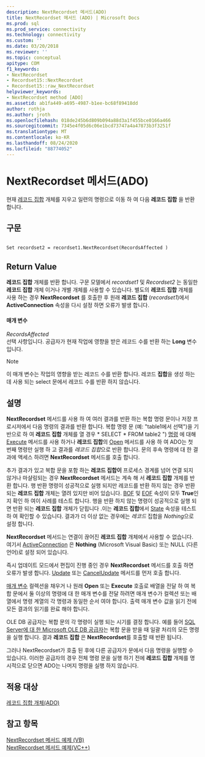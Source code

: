 ```yaml
---
description: NextRecordset 메서드(ADO)
title: NextRecordset 메서드 (ADO) | Microsoft Docs
ms.prod: sql
ms.prod_service: connectivity
ms.technology: connectivity
ms.custom: ''
ms.date: 03/20/2018
ms.reviewer: ''
ms.topic: conceptual
apitype: COM
f1_keywords:
- NextRecordset
- Recordset15::NextRecordset
- Recordset15::raw_NextRecordset
helpviewer_keywords:
- NextRecordset method [ADO]
ms.assetid: ab1fa449-a695-4987-b1ee-bc68f89418dd
author: rothja
ms.author: jroth
ms.openlocfilehash: 018de245b6d809b094a88d3a1f455bce0166a466
ms.sourcegitcommit: 7345e4f05d6c06e1bcd73747a4a47873b3f3251f
ms.translationtype: MT
ms.contentlocale: ko-KR
ms.lasthandoff: 08/24/2020
ms.locfileid: "88774052"
---
```

# <a name="nextrecordset-method-ado"></a>NextRecordset 메서드(ADO)
현재 [레코드 집합](./recordset-object-ado.md) 개체를 지우고 일련의 명령으로 이동 하 여 다음 **레코드 집합** 을 반환 합니다.  
  
## <a name="syntax"></a>구문  
  
```  
  
Set recordset2 = recordset1.NextRecordset(RecordsAffected )  
```  
  
## <a name="return-value"></a>Return Value  
 **레코드 집합** 개체를 반환 합니다. 구문 모델에서 *recordset1* 및 *Recordset2* 는 동일한 **레코드 집합** 개체 이거나 개별 개체를 사용할 수 있습니다. 별도의 **레코드 집합** 개체를 사용 하는 경우 **NextRecordset** 를 호출한 후 원래 **레코드 집합** (*recordset1*)에서 **ActiveConnection** 속성을 다시 설정 하면 오류가 발생 합니다.  
  
#### <a name="parameters"></a>매개 변수  
 *RecordsAffected*  
 선택 사항입니다. 공급자가 현재 작업에 영향을 받은 레코드 수를 반환 하는 **Long** 변수입니다.  
  
> [!NOTE]
>  이 매개 변수는 작업의 영향을 받는 레코드 수를 반환 합니다. 레코드 **집합**을 생성 하는 데 사용 되는 select 문에서 레코드 수를 반환 하지 않습니다.  
  
## <a name="remarks"></a>설명  
 **NextRecordset** 메서드를 사용 하 여 여러 결과를 반환 하는 복합 명령 문이나 저장 프로시저에서 다음 명령의 결과를 반환 합니다. 복합 명령 문 (예: "table1에서 선택")을 기반으로 하 여 **레코드 집합** 개체를 열 경우 \* SELECT \* FROM table2 ") [명령](./command-object-ado.md) 에 대해 [Execute](./execute-method-ado-command.md) 메서드를 사용 하거나 **레코드 집합**의 [Open](./open-method-ado-recordset.md) 메서드를 사용 하 여 ADO는 첫 번째 명령만 실행 하 고 결과를 *레코드 집합*으로 반환 합니다. 문의 후속 명령에 대 한 결과에 액세스 하려면 **NextRecordset** 메서드를 호출 합니다.  
  
 추가 결과가 있고 복합 문을 포함 하는 **레코드 집합이** 프로세스 경계를 넘어 연결 되지 않거나 마샬링되는 경우 **NextRecordset** 메서드는 계속 해 서 **레코드 집합** 개체를 반환 합니다. 행 반환 명령이 성공적으로 실행 되지만 레코드를 반환 하지 않는 경우 반환 되는 **레코드 집합** 개체는 열려 있지만 비어 있습니다. [BOF](./bof-eof-properties-ado.md) 및 [EOF](./bof-eof-properties-ado.md) 속성이 모두 **True**인지 확인 하 여이 사례를 테스트 합니다. 행을 반환 하지 않는 명령이 성공적으로 실행 되 면 반환 되는 **레코드 집합** 개체가 닫힙니다 .이는 **레코드 집합**에서 [State](./state-property-ado.md) 속성을 테스트 하 여 확인할 수 있습니다. 결과가 더 이상 없는 경우에는 *레코드* 집합을 *Nothing*으로 설정 합니다.  
  
 **NextRecordset** 메서드는 연결이 끊어진 **레코드 집합** 개체에서 사용할 수 없습니다. 여기서 [ActiveConnection](./activeconnection-property-ado.md) 은 **Nothing** (Microsoft Visual Basic) 또는 NULL (다른 언어)로 설정 되어 있습니다.  
  
 즉시 업데이트 모드에서 편집이 진행 중인 경우 **NextRecordset** 메서드를 호출 하면 오류가 발생 합니다. [Update](./update-method.md) 또는 [CancelUpdate](./cancelupdate-method-ado.md) 메서드를 먼저 호출 합니다.  
  
 [매개 변수](./parameters-collection-ado.md) 컬렉션을 채우거 나 원래 **Open** 또는 **Execute** 호출로 배열을 전달 하 여 복합 문에서 둘 이상의 명령에 대 한 매개 변수를 전달 하려면 매개 변수가 컬렉션 또는 배열에서 명령 계열의 각 명령과 동일한 순서 여야 합니다. 출력 매개 변수 값을 읽기 전에 모든 결과의 읽기를 완료 해야 합니다.  
  
 OLE DB 공급자는 복합 문의 각 명령이 실행 되는 시기를 결정 합니다. 예를 들어 [SQL Server에 대 한 Microsoft OLE DB 공급자](../../guide/appendixes/microsoft-ole-db-provider-for-sql-server.md)는 복합 문을 받을 때 일괄 처리의 모든 명령을 실행 합니다. 결과 **레코드 집합** 은 **NextRecordset**를 호출할 때 반환 됩니다.  
  
 그러나 NextRecordset가 호출 된 후에 다른 공급자가 문에서 다음 명령을 실행할 수 있습니다. 이러한 공급자의 경우 전체 명령 문을 실행 하기 전에 **레코드 집합** 개체를 명시적으로 닫으면 ADO는 나머지 명령을 실행 하지 않습니다.  
  
## <a name="applies-to"></a>적용 대상  
 [레코드 집합 개체(ADO)](./recordset-object-ado.md)  
  
## <a name="see-also"></a>참고 항목  
 [NextRecordset 메서드 예제 (VB)](./nextrecordset-method-example-vb.md)   
 [NextRecordset 메서드 예제(VC++)](./nextrecordset-method-example-vc.md)